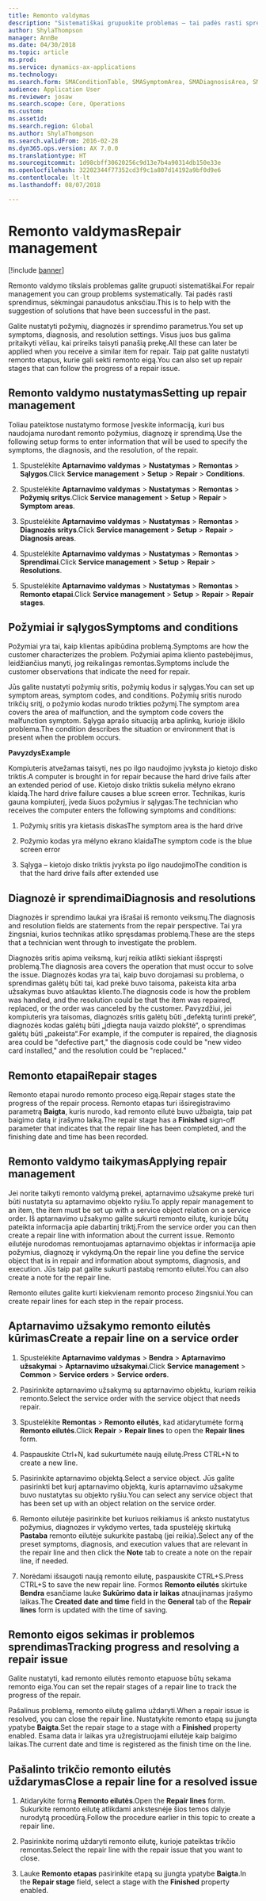 ```yaml
---
title: Remonto valdymas
description: "Sistematiškai grupuokite problemas – tai padės rasti sprendimus, sėkmingai panaudotus anksčiau."
author: ShylaThompson
manager: AnnBe
ms.date: 04/30/2018
ms.topic: article
ms.prod: 
ms.service: dynamics-ax-applications
ms.technology: 
ms.search.form: SMAConditionTable, SMASymptomArea, SMADiagnosisArea, SMAResolutionTable, SMARepairStage
audience: Application User
ms.reviewer: josaw
ms.search.scope: Core, Operations
ms.custom: 
ms.assetid: 
ms.search.region: Global
ms.author: ShylaThompson
ms.search.validFrom: 2016-02-28
ms.dyn365.ops.version: AX 7.0.0
ms.translationtype: HT
ms.sourcegitcommit: 1d98cbff30620256c9d13e7b4a90314db150e33e
ms.openlocfilehash: 32202344f77352cd3f9c1a807d14192a9bf0d9e6
ms.contentlocale: lt-lt
ms.lasthandoff: 08/07/2018

---
```


# <a name="repair-management"></a><span data-ttu-id="e7342-103">Remonto valdymas</span><span class="sxs-lookup"><span data-stu-id="e7342-103">Repair management</span></span>       

[!include [banner](../includes/banner.md)]


<span data-ttu-id="e7342-104">Remonto valdymo tikslais problemas galite grupuoti sistematiškai.</span><span class="sxs-lookup"><span data-stu-id="e7342-104">For repair management you can group problems systematically.</span></span> <span data-ttu-id="e7342-105">Tai padės rasti sprendimus, sėkmingai panaudotus anksčiau.</span><span class="sxs-lookup"><span data-stu-id="e7342-105">This is to help with the suggestion of solutions that have been successful in the past.</span></span>

<span data-ttu-id="e7342-106">Galite nustatyti požymių, diagnozės ir sprendimo parametrus.</span><span class="sxs-lookup"><span data-stu-id="e7342-106">You set up symptoms, diagnosis, and resolution settings.</span></span> <span data-ttu-id="e7342-107">Visus juos bus galima pritaikyti vėliau, kai prireiks taisyti panašią prekę.</span><span class="sxs-lookup"><span data-stu-id="e7342-107">All these can later be applied when you receive a similar item for repair.</span></span> <span data-ttu-id="e7342-108">Taip pat galite nustatyti remonto etapus, kurie gali sekti remonto eigą.</span><span class="sxs-lookup"><span data-stu-id="e7342-108">You can also set up repair stages that can follow the progress of a repair issue.</span></span>

## <a name="setting-up-repair-management"></a><span data-ttu-id="e7342-109">Remonto valdymo nustatymas</span><span class="sxs-lookup"><span data-stu-id="e7342-109">Setting up repair management</span></span>

<span data-ttu-id="e7342-110">Toliau pateiktose nustatymo formose Įveskite informaciją, kuri bus naudojama nurodant remonto požymius, diagnozę ir sprendimą.</span><span class="sxs-lookup"><span data-stu-id="e7342-110">Use the following setup forms to enter information that will be used to specify the symptoms, the diagnosis, and the resolution, of the repair.</span></span>

1.  <span data-ttu-id="e7342-111">Spustelėkite **Aptarnavimo valdymas** \> **Nustatymas** \> **Remontas** \> **Sąlygos**.</span><span class="sxs-lookup"><span data-stu-id="e7342-111">Click **Service management** \> **Setup** \> **Repair** \> **Conditions**.</span></span>

2.  <span data-ttu-id="e7342-112">Spustelėkite **Aptarnavimo valdymas** \> **Nustatymas** \> **Remontas** \> **Požymių sritys**.</span><span class="sxs-lookup"><span data-stu-id="e7342-112">Click **Service management** \> **Setup** \> **Repair** \> **Symptom areas**.</span></span>

3.  <span data-ttu-id="e7342-113">Spustelėkite **Aptarnavimo valdymas** \> **Nustatymas** \> **Remontas** \> **Diagnozės sritys**.</span><span class="sxs-lookup"><span data-stu-id="e7342-113">Click **Service management** \> **Setup** \> **Repair** \> **Diagnosis areas**.</span></span>

4.  <span data-ttu-id="e7342-114">Spustelėkite **Aptarnavimo valdymas** \> **Nustatymas** \> **Remontas** \> **Sprendimai**.</span><span class="sxs-lookup"><span data-stu-id="e7342-114">Click **Service management** \> **Setup** \> **Repair** \> **Resolutions**.</span></span>

5.  <span data-ttu-id="e7342-115">Spustelėkite **Aptarnavimo valdymas** \> **Nustatymas** \> **Remontas** \> **Remonto etapai**.</span><span class="sxs-lookup"><span data-stu-id="e7342-115">Click **Service management** \> **Setup** \> **Repair** \> **Repair stages**.</span></span>

## <a name="symptoms-and-conditions"></a><span data-ttu-id="e7342-116">Požymiai ir sąlygos</span><span class="sxs-lookup"><span data-stu-id="e7342-116">Symptoms and conditions</span></span>

<span data-ttu-id="e7342-117">Požymiai yra tai, kaip klientas apibūdina problemą.</span><span class="sxs-lookup"><span data-stu-id="e7342-117">Symptoms are how the customer characterizes the problem.</span></span> <span data-ttu-id="e7342-118">Požymiai apima kliento pastebėjimus, leidžiančius manyti, jog reikalingas remontas.</span><span class="sxs-lookup"><span data-stu-id="e7342-118">Symptoms include the customer observations that indicate the need for repair.</span></span>

<span data-ttu-id="e7342-119">Jūs galite nustatyti požymių sritis, požymių kodus ir sąlygas.</span><span class="sxs-lookup"><span data-stu-id="e7342-119">You can set up symptom areas, symptom codes, and conditions.</span></span> <span data-ttu-id="e7342-120">Požymių sritis nurodo trikčių sritį, o požymio kodas nurodo trikties požymį.</span><span class="sxs-lookup"><span data-stu-id="e7342-120">The symptom area covers the area of malfunction, and the symptom code covers the malfunction symptom.</span></span> <span data-ttu-id="e7342-121">Sąlyga aprašo situaciją arba aplinką, kurioje iškilo problema.</span><span class="sxs-lookup"><span data-stu-id="e7342-121">The condition describes the situation or environment that is present when the problem occurs.</span></span>

<span data-ttu-id="e7342-122">**Pavyzdys**</span><span class="sxs-lookup"><span data-stu-id="e7342-122">**Example**</span></span>

<span data-ttu-id="e7342-123">Kompiuteris atvežamas taisyti, nes po ilgo naudojimo įvyksta jo kietojo disko triktis.</span><span class="sxs-lookup"><span data-stu-id="e7342-123">A computer is brought in for repair because the hard drive fails after an extended period of use.</span></span> <span data-ttu-id="e7342-124">Kietojo disko triktis sukelia mėlyno ekrano klaidą.</span><span class="sxs-lookup"><span data-stu-id="e7342-124">The hard drive failure causes a blue screen error.</span></span> <span data-ttu-id="e7342-125">Technikas, kuris gauna kompiuterį, įveda šiuos požymius ir sąlygas:</span><span class="sxs-lookup"><span data-stu-id="e7342-125">The technician who receives the computer enters the following symptoms and conditions:</span></span>

1.  <span data-ttu-id="e7342-126">Požymių sritis yra kietasis diskas</span><span class="sxs-lookup"><span data-stu-id="e7342-126">The symptom area is the hard drive</span></span>

2.  <span data-ttu-id="e7342-127">Požymio kodas yra mėlyno ekrano klaida</span><span class="sxs-lookup"><span data-stu-id="e7342-127">The symptom code is the blue screen error</span></span>

3.  <span data-ttu-id="e7342-128">Sąlyga – kietojo disko triktis įvyksta po ilgo naudojimo</span><span class="sxs-lookup"><span data-stu-id="e7342-128">The condition is that the hard drive fails after extended use</span></span>

## <a name="diagnosis-and-resolutions"></a><span data-ttu-id="e7342-129">Diagnozė ir sprendimai</span><span class="sxs-lookup"><span data-stu-id="e7342-129">Diagnosis and resolutions</span></span>

<span data-ttu-id="e7342-130">Diagnozės ir sprendimo laukai yra išrašai iš remonto veiksmų.</span><span class="sxs-lookup"><span data-stu-id="e7342-130">The diagnosis and resolution fields are statements from the repair perspective.</span></span> <span data-ttu-id="e7342-131">Tai yra žingsniai, kurios technikas atliko spręsdamas problemą.</span><span class="sxs-lookup"><span data-stu-id="e7342-131">These are the steps that a technician went through to investigate the problem.</span></span>

<span data-ttu-id="e7342-132">Diagnozės sritis apima veiksmą, kurį reikia atlikti siekiant išspręsti problemą.</span><span class="sxs-lookup"><span data-stu-id="e7342-132">The diagnosis area covers the operation that must occur to solve the issue.</span></span> <span data-ttu-id="e7342-133">Diagnozės kodas yra tai, kaip buvo dorojamasi su problema, o sprendimas galėtų būti tai, kad prekė buvo taisoma, pakeista kita arba užsakymas buvo atšauktas kliento.</span><span class="sxs-lookup"><span data-stu-id="e7342-133">The diagnosis code is how the problem was handled, and the resolution could be that the item was repaired, replaced, or the order was canceled by the customer.</span></span> <span data-ttu-id="e7342-134">Pavyzdžiui, jei kompiuteris yra taisomas, diagnozės sritis galėtų būti „defektą turinti prekė“, diagnozės kodas galėtų būti „įdiegta nauja vaizdo plokštė“, o sprendimas galėtų būti „pakeista“.</span><span class="sxs-lookup"><span data-stu-id="e7342-134">For example, if the computer is repaired, the diagnosis area could be "defective part," the diagnosis code could be "new video card installed," and the resolution could be "replaced."</span></span>

## <a name="repair-stages"></a><span data-ttu-id="e7342-135">Remonto etapai</span><span class="sxs-lookup"><span data-stu-id="e7342-135">Repair stages</span></span>

<span data-ttu-id="e7342-136">Remonto etapai nurodo remonto proceso eigą.</span><span class="sxs-lookup"><span data-stu-id="e7342-136">Repair stages state the progress of the repair process.</span></span> <span data-ttu-id="e7342-137">Remonto etapas turi išsiregistravimo parametrą **Baigta**, kuris nurodo, kad remonto eilutė buvo užbaigta, taip pat baigimo datą ir įrašymo laiką.</span><span class="sxs-lookup"><span data-stu-id="e7342-137">The repair stage has a **Finished** sign-off parameter that indicates that the repair line has been completed, and the finishing date and time has been recorded.</span></span>

## <a name="applying-repair-management"></a><span data-ttu-id="e7342-138">Remonto valdymo taikymas</span><span class="sxs-lookup"><span data-stu-id="e7342-138">Applying repair management</span></span>

<span data-ttu-id="e7342-139">Jei norite taikyti remonto valdymą prekei, aptarnavimo užsakyme prekė turi būti nustatyta su aptarnavimo objekto ryšiu.</span><span class="sxs-lookup"><span data-stu-id="e7342-139">To apply repair management to an item, the item must be set up with a service object relation on a service order.</span></span> <span data-ttu-id="e7342-140">Iš aptarnavimo užsakymo galite sukurti remonto eilutę, kurioje būtų pateikta informacija apie dabartinį triktį.</span><span class="sxs-lookup"><span data-stu-id="e7342-140">From the service order you can then create a repair line with information about the current issue.</span></span> <span data-ttu-id="e7342-141">Remonto eilutėje nurodomas remontuojamas aptarnavimo objektas ir informacija apie požymius, diagnozę ir vykdymą.</span><span class="sxs-lookup"><span data-stu-id="e7342-141">On the repair line you define the service object that is in repair and information about symptoms, diagnosis, and execution.</span></span> <span data-ttu-id="e7342-142">Jūs taip pat galite sukurti pastabą remonto eilutei.</span><span class="sxs-lookup"><span data-stu-id="e7342-142">You can also create a note for the repair line.</span></span>

<span data-ttu-id="e7342-143">Remonto eilutes galite kurti kiekvienam remonto proceso žingsniui.</span><span class="sxs-lookup"><span data-stu-id="e7342-143">You can create repair lines for each step in the repair process.</span></span>

## <a name="create-a-repair-line-on-a-service-order"></a><span data-ttu-id="e7342-144">Aptarnavimo užsakymo remonto eilutės kūrimas</span><span class="sxs-lookup"><span data-stu-id="e7342-144">Create a repair line on a service order</span></span>

1.  <span data-ttu-id="e7342-145">Spustelėkite **Aptarnavimo valdymas** \> **Bendra** \> **Aptarnavimo užsakymai** \> **Aptarnavimo užsakymai**.</span><span class="sxs-lookup"><span data-stu-id="e7342-145">Click **Service management** \> **Common** \> **Service orders** \> **Service orders**.</span></span>

2.  <span data-ttu-id="e7342-146">Pasirinkite aptarnavimo užsakymą su aptarnavimo objektu, kuriam reikia remonto.</span><span class="sxs-lookup"><span data-stu-id="e7342-146">Select the service order with the service object that needs repair.</span></span>

3.  <span data-ttu-id="e7342-147">Spustelėkite **Remontas** \> **Remonto eilutės**, kad atidarytumėte formą **Remonto eilutės**.</span><span class="sxs-lookup"><span data-stu-id="e7342-147">Click **Repair** \> **Repair lines** to open the **Repair lines** form.</span></span>

4.  <span data-ttu-id="e7342-148">Paspauskite Ctrl+N, kad sukurtumėte naują eilutę.</span><span class="sxs-lookup"><span data-stu-id="e7342-148">Press CTRL+N to create a new line.</span></span>

5.  <span data-ttu-id="e7342-149">Pasirinkite aptarnavimo objektą.</span><span class="sxs-lookup"><span data-stu-id="e7342-149">Select a service object.</span></span> <span data-ttu-id="e7342-150">Jūs galite pasirinkti bet kurį aptarnavimo objektą, kuris aptarnavimo užsakyme buvo nustatytas su objekto ryšiu.</span><span class="sxs-lookup"><span data-stu-id="e7342-150">You can select any service object that has been set up with an object relation on the service order.</span></span>

6.  <span data-ttu-id="e7342-151">Remonto eilutėje pasirinkite bet kuriuos reikiamus iš anksto nustatytus požymius, diagnozes ir vykdymo vertes, tada spustelėję skirtuką **Pastaba** remonto eilutėje sukurkite pastabą (jei reikia).</span><span class="sxs-lookup"><span data-stu-id="e7342-151">Select any of the preset symptoms, diagnosis, and execution values that are relevant in the repair line and then click the **Note** tab to create a note on the repair line, if needed.</span></span>

7.  <span data-ttu-id="e7342-152">Norėdami išsaugoti naują remonto eilutę, paspauskite CTRL+S.</span><span class="sxs-lookup"><span data-stu-id="e7342-152">Press CTRL+S to save the new repair line.</span></span> <span data-ttu-id="e7342-153">Formos **Remonto eilutės** skirtuke **Bendra** esančiame lauke **Sukūrimo data ir laikas** atnaujinamas įrašymo laikas.</span><span class="sxs-lookup"><span data-stu-id="e7342-153">The **Created date and time** field in the **General** tab of the **Repair lines** form is updated with the time of saving.</span></span>

## <a name="tracking-progress-and-resolving-a-repair-issue"></a><span data-ttu-id="e7342-154">Remonto eigos sekimas ir problemos sprendimas</span><span class="sxs-lookup"><span data-stu-id="e7342-154">Tracking progress and resolving a repair issue</span></span>

<span data-ttu-id="e7342-155">Galite nustatyti, kad remonto eilutės remonto etapuose būtų sekama remonto eiga.</span><span class="sxs-lookup"><span data-stu-id="e7342-155">You can set the repair stages of a repair line to track the progress of the repair.</span></span>

<span data-ttu-id="e7342-156">Pašalinus problemą, remonto eilutę galima uždaryti.</span><span class="sxs-lookup"><span data-stu-id="e7342-156">When a repair issue is resolved, you can close the repair line.</span></span> <span data-ttu-id="e7342-157">Nustatykite remonto etapą su įjungta ypatybe **Baigta**.</span><span class="sxs-lookup"><span data-stu-id="e7342-157">Set the repair stage to a stage with a **Finished** property enabled.</span></span> <span data-ttu-id="e7342-158">Esama data ir laikas yra užregistruojami eilutėje kaip baigimo laikas.</span><span class="sxs-lookup"><span data-stu-id="e7342-158">The current date and time is registered as the finish time on the line.</span></span>

## <a name="close-a-repair-line-for-a-resolved-issue"></a><span data-ttu-id="e7342-159">Pašalinto trikčio remonto eilutės uždarymas</span><span class="sxs-lookup"><span data-stu-id="e7342-159">Close a repair line for a resolved issue</span></span>

1.  <span data-ttu-id="e7342-160">Atidarykite formą **Remonto eilutės**.</span><span class="sxs-lookup"><span data-stu-id="e7342-160">Open the **Repair lines** form.</span></span> <span data-ttu-id="e7342-161">Sukurkite remonto eilutę atlikdami ankstesnėje šios temos dalyje nurodytą procedūrą.</span><span class="sxs-lookup"><span data-stu-id="e7342-161">Follow the procedure earlier in this topic to create a repair line.</span></span>

2.  <span data-ttu-id="e7342-162">Pasirinkite norimą uždaryti remonto eilutę, kurioje pateiktas trikčio remontas.</span><span class="sxs-lookup"><span data-stu-id="e7342-162">Select the repair line with the repair issue that you want to close.</span></span>

3.  <span data-ttu-id="e7342-163">Lauke **Remonto etapas** pasirinkite etapą su įjungta ypatybe **Baigta**.</span><span class="sxs-lookup"><span data-stu-id="e7342-163">In the **Repair stage** field, select a stage with the **Finished** property enabled.</span></span>

  




